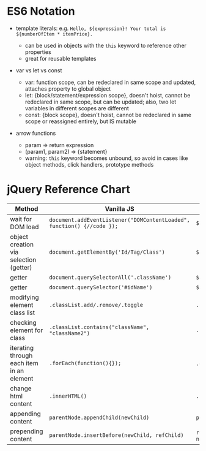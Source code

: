 ES6 Notation
=============
  - template literals: e.g. `Hello, ${expression}! Your total is ${numberOfItem * itemPrice}.`
     - can be used in objects with the `this` keyword to reference other properties
     - great for reusable templates
  
  - var vs let vs const
    - var: function scope, can be redeclared in same scope and updated, attaches property to global object
    - let: {block/statement/expression scope}, doesn't hoist, cannot be redeclared in same scope, but can be updated; also, two let variables in different scopes are different
    - const: {block scope}, doesn't hoist, cannot be redeclared in same scope or reassigned entirely, but IS mutable
    
  - arrow functions
    - param => return expression
    - (param1, param2) => {statement}
    - warning: `this` keyword becomes unbound, so avoid in cases like object methods, click handlers, prototype methods
    
  
jQuery Reference Chart
==========
|  Method        |    Vanilla JS    |  jQuery  |
| ------------- |------------------|----------|
| wait for DOM load | `document.addEventListener("DOMContentLoaded", function() {//code });` | `$(document).ready(//code)` |
| object creation via selection (getter) | `document.getElementBy('Id/Tag/Class')` | `$('tag')` |
| getter | `document.querySelectorAll('.className')` | `$('.className')` |
| getter | `document.querySelector('#idName')` | `$('#idName')` |
|modifying element class list| `.classList.add/.remove/.toggle` | `.addClass/.removeClass/.toggleClass` |
|checking element for class | `.classList.contains("className", "className2")` | `.hasClass('className className2')`|
|iterating through each item in an element | `.forEach(function(){});` | `.each()` or implicit iteration |
|change html content | `.innerHTML()` | `.html('new content'/function())` |
|appending content | `parentNode.appendChild(newChild)` | `parentNode.append(newChild)` |
|prepending content | `parentNode.insertBefore(newChild, refChild)` | `refChild.before(newChild)` or `newChild.insertBefore(refChild)` |
